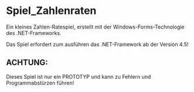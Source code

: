 # Spiel_Zahlenraten
Ein kleines Zahlen-Ratespiel, erstellt mit der Windows-Forms-Technologie des .NET-Frameworks.

Das Spiel erfordert zum ausführen das .NET-Framework ab der Version 4.5!

ACHTUNG:
--------
Dieses Spiel ist nur ein PROTOTYP und kann zu Fehlern und Programmabstürzen führen!

